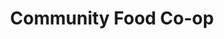 ---
title: "Community Food Co-op"
url: /bellingham/community-food-co-op-westerly-road/
shop: Supermarkt
---